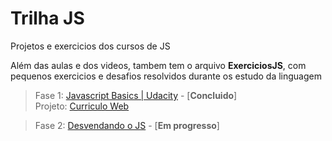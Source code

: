 # Trilha JS
Projetos e exercicios dos cursos de JS

Além das aulas e dos videos, tambem tem o arquivo __ExerciciosJS__, com pequenos exercicios e desafios resolvidos durante os estudo da linguagem

> Fase 1: [Javascript Basics | Udacity](https://br.udacity.com/course/javascript-basics--ud804/)    -  [**Concluido**]  
    Projeto: [Curriculo Web](#)

> Fase 2: [Desvendando o JS](https://www.youtube.com/watch?v=093dIOCNeIc&list=PLQCmSnNFVYnT1-oeDOSBnt164802rkegc) - [**Em progresso**]


